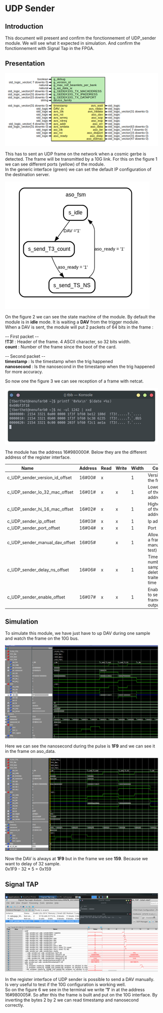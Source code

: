 # UDP Sender

## Introduction

This document will present and confirm the fonctionnement of UDP_sender module. We will see what it expected in simulation. And confirm the fonctionnement with Signal Tap in the FPGA.

## Presentation


![Figure 1 : UDP_sender entity](../figures/upd_sender_entity.png)

This has to sent an UDP frame on the network when a cosmic gerbe is detected. The frame will be transmitted by a 10G link. For this on the figure 1 we can see different ports (yellow) of the module.  
In the generic interface (green) we can set the default IP configuration of the destination server.

![Figure 2 : State machine](../figures/upd_sender_state.png)

On the figure 2 we can see the state machine of the module. By default the module is in **idle** mode. It is waiting a **DAV** from the trigger module.  
When a DAV is sent, the module will put 2 packets of 64 bits in the frame : 

-- First packet --  
**!T3!** : Header of the frame. 4 ASCII character, so 32 bits width.  
**count** : Number of the frame since the boot of the card. 

-- Second packet --  
**timestamp** : Is the timestamp when the trig happened  
**nanosecond** : Is the nanosecond in the timestamp when the trig happened for more accuracy.

So now one the figure 3 we can see reception of a frame with netcat. 

![Figure 3 : Reception of a frame with netcat](../figures/udp_sender_frame_term.png)

The module has the address 16#980000#. Below they are the different address of the register interface.


|Name                           | Address  | Read | Write | Width |   Comment                                    |
|-------------------------------|--------- |------|-------|-------|----------------------------------------------|
|c_UDP_sender_version_id_offset | 16#00#   | x    |       |  1    | Version _ id of the framer                   |
|c_UDP_sender_lo_32_mac_offset  | 16#01#   | x    |  x    |  1    | Lower 32 bits of the mac address             |
|c_UDP_sender_hi_16_mac_offset  | 16#02#   | x    |  x    |  1    | Higher 32 bits of the mac address            | 
|c_UDP_sender_ip_offset         | 16#03#   | x    |  x    |  1    | Ip address                                   |
|c_UDP_sender_port_offset       | 16#04#   | x    |  x    |  1    | Port                                         |
|c_UDP_sender_manual_dav_offset | 16#05#   |      |  x    |  1    | Allow to send a frame manually (for test)    |
|c_UDP_sender_delay_ns_offset   | 16#06#   | x    |  x    |  1    | Time in number of sample to delete the traitement time |
|c_UDP_sender_enable_offset     | 16#07#   | x    |  x    |  1    | Enable/disable to sending frame on 10G output |


## Simulation 

To simulate this module, we have just have to up DAV during one sample and watch the frame on the 10G bus.



![Figure 4 : Test bench of UDP_sender without delay](../figures/udp_sender_tb_without_delay.png)

Here we can see the nanosecond during the pulse is **1F9** and we can see it in the frame on aso_data.

![Figure 5 : Test bench of UDP sender with delay](../figures/udp_send_tb.png)

Now the DAV is always at **1F9** but in the frame we see **159**. Because we want to delay of 32 sample.   
0x1F9 - 32 * 5 = 0x159 

## Signal TAP

![Figure 6 : Signal TAP of UDP sender](../figures/udp_sender_STP.png)

In the register interface of UDP sender is possible to send a DAV manually. Is very useful to test if the 10G configuration is working well.  
So on the figure 6 we see in the terminal we write **'1'** in at the address 16#980005#. So after this the frame is built and put on the 10G interface.
By inverting the bytes 2 by 2 we can read timestamp and nanosecond correctly.







